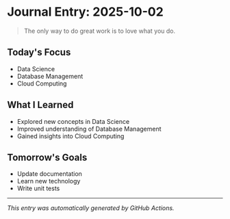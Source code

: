 # Journal Entry: 2025-10-02

> The only way to do great work is to love what you do.

## Today's Focus
- Data Science
- Database Management
- Cloud Computing

## What I Learned
- Explored new concepts in Data Science
- Improved understanding of Database Management
- Gained insights into Cloud Computing

## Tomorrow's Goals
- Update documentation
- Learn new technology
- Write unit tests

---
*This entry was automatically generated by GitHub Actions.*